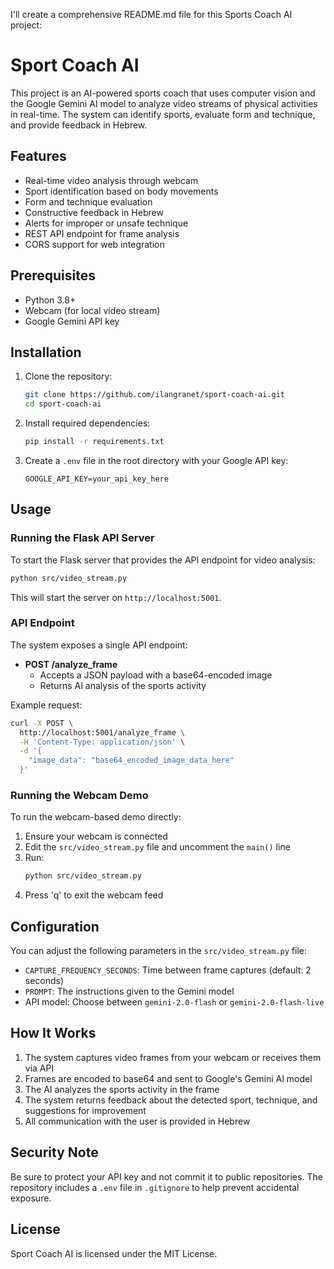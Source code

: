 I'll create a comprehensive README.md file for this Sports Coach AI project:

# Sport Coach AI

This project is an AI-powered sports coach that uses computer vision and the Google Gemini AI model to analyze video streams of physical activities in real-time. The system can identify sports, evaluate form and technique, and provide feedback in Hebrew.

## Features

- Real-time video analysis through webcam
- Sport identification based on body movements
- Form and technique evaluation
- Constructive feedback in Hebrew
- Alerts for improper or unsafe technique
- REST API endpoint for frame analysis
- CORS support for web integration

## Prerequisites

- Python 3.8+
- Webcam (for local video stream)
- Google Gemini API key

## Installation

1. Clone the repository:
   ```bash
   git clone https://github.com/ilangranet/sport-coach-ai.git
   cd sport-coach-ai
   ```

2. Install required dependencies:
   ```bash
   pip install -r requirements.txt
   ```

3. Create a `.env` file in the root directory with your Google API key:
   ```
   GOOGLE_API_KEY=your_api_key_here
   ```

## Usage

### Running the Flask API Server

To start the Flask server that provides the API endpoint for video analysis:

```bash
python src/video_stream.py
```

This will start the server on `http://localhost:5001`.

### API Endpoint

The system exposes a single API endpoint:

- **POST /analyze_frame**
  - Accepts a JSON payload with a base64-encoded image
  - Returns AI analysis of the sports activity

Example request:
```bash
curl -X POST \
  http://localhost:5001/analyze_frame \
  -H 'Content-Type: application/json' \
  -d '{
    "image_data": "base64_encoded_image_data_here"
  }'
```

### Running the Webcam Demo

To run the webcam-based demo directly:

1. Ensure your webcam is connected
2. Edit the `src/video_stream.py` file and uncomment the `main()` line
3. Run:
   ```bash
   python src/video_stream.py
   ```
4. Press 'q' to exit the webcam feed

## Configuration

You can adjust the following parameters in the `src/video_stream.py` file:

- `CAPTURE_FREQUENCY_SECONDS`: Time between frame captures (default: 2 seconds)
- `PROMPT`: The instructions given to the Gemini model
- API model: Choose between `gemini-2.0-flash` or `gemini-2.0-flash-live`

## How It Works

1. The system captures video frames from your webcam or receives them via API
2. Frames are encoded to base64 and sent to Google's Gemini AI model
3. The AI analyzes the sports activity in the frame
4. The system returns feedback about the detected sport, technique, and suggestions for improvement
5. All communication with the user is provided in Hebrew

## Security Note

Be sure to protect your API key and not commit it to public repositories. The repository includes a `.env` file in `.gitignore` to help prevent accidental exposure.

## License

Sport Coach AI is licensed under the MIT License.